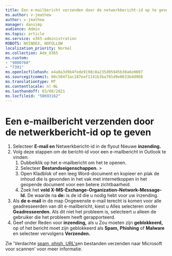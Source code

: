 ```yaml
---
title: Een e-mailbericht verzenden door de netwerkbericht-id op te geven
ms.author: v-jmathew
author: v-jmathew
manager: dansimp
audience: Admin
ms.topic: article
ms.service: o365-administration
ROBOTS: NOINDEX, NOFOLLOW
localization_priority: Normal
ms.collection: Adm_O365
ms.custom:
- "9000760"
- "7391"
ms.openlocfilehash: e4a0a3d9b4fede9198c8a235d05945b30a6e0807
ms.sourcegitcommit: 60c504f3ac187eaf1141b3ba701d9e0633bdd968
ms.translationtype: MT
ms.contentlocale: nl-NL
ms.lasthandoff: 03/08/2021
ms.locfileid: "50693162"
---
```

# <a name="submit-an-email-message-by-providing-the-network-message-id"></a>Een e-mailbericht verzenden door de netwerkbericht-id op te geven

1. Selecteer **E-mail en**  Netwerkbericht-id in de flyout Nieuwe **inzending.**
2. Volg deze stappen om de bericht-id voor een e-mailbericht in Outlook te vinden:
    1. Dubbelklik op het e-mailbericht om het te openen.
    1. Selecteer **Bestandseigenschappen.**  >  
    1. Open Kladblok of een leeg Word-document en kopieer  en plak de inhoud die is gevonden in het vak met internetkoppen in het geopende document voor een betere zichtbaarheid.
    1. Zoek het **veld X-MS-Exchange-Organization-Network-Message-Id.** De waarde na **de:** is de id die u nodig hebt voor uw inzending.
3. Als **de e-mail** in de map Ongewenste e-mail terecht is komen voor alle geadresseerden van dit e-mailbericht, kiest u Alles selecteren onder **Geadresseerden.** Als dit niet het probleem is, selecteert u alleen de gebruiker die het probleem heeft gerapporteerd.
4. Geef onder Reden voor **inzending,** als u Zou moeten zijn **geblokkeerd,** op of het bericht moet zijn geblokkeerd als **Spam,** **Phishing** of **Malware** en selecteer vervolgens **Verzenden.**

Zie 'Verdachte [spam, phish, URL's](https://go.microsoft.com/fwlink/?linkid=2101479)en bestanden verzenden naar Microsoft voor scannen' voor meer informatie.
